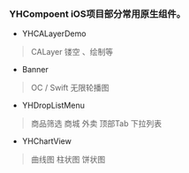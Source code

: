 ### YHCompoent iOS项目部分常用原生组件。

* YHCALayerDemo
> CALayer 镂空 、绘制等

* Banner
> OC / Swift 无限轮播图

* YHDropListMenu
> 商品筛选 商城 外卖 顶部Tab 下拉列表

* YHChartView
> 曲线图  柱状图  饼状图
